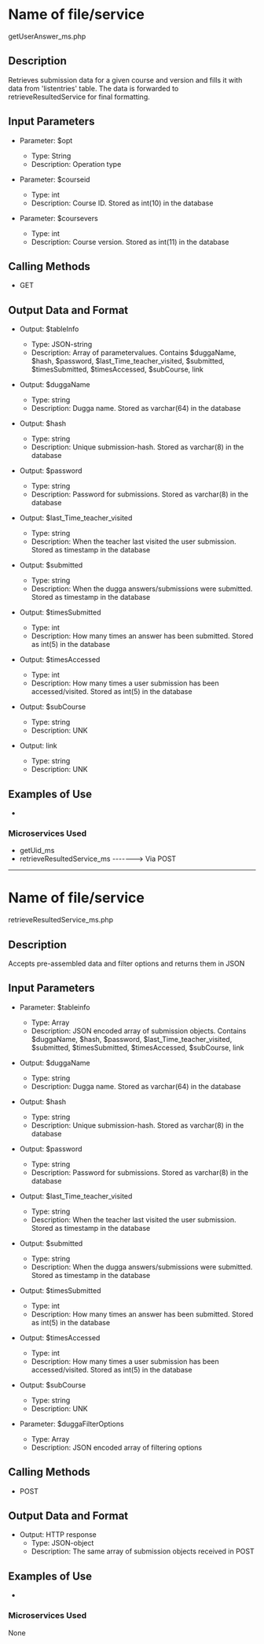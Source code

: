 # Name of file/service
getUserAnswer_ms.php

## Description
Retrieves submission data for a given course and version and fills it with data from 'listentries' table.
The data is forwarded to retrieveResultedService for final formatting.

## Input Parameters
- Parameter: $opt
   - Type: String
   - Description: Operation type

- Parameter: $courseid 
   - Type: int
   - Description: Course ID. Stored as int(10) in the database
   
- Parameter: $coursevers
   - Type: int
   - Description: Course version. Stored as int(11) in the database


## Calling Methods
- GET

## Output Data and Format
- Output: $tableInfo
   - Type: JSON-string
   - Description: Array of parametervalues. Contains $duggaName, $hash, $password, $last_Time_teacher_visited, $submitted, $timesSubmitted, $timesAccessed, $subCourse, link

- Output: $duggaName
   - Type: string
   - Description: Dugga name. Stored as varchar(64) in the database

- Output: $hash
   - Type: string
   - Description: Unique submission-hash. Stored as varchar(8) in the database

- Output: $password
   - Type: string
   - Description: Password for submissions. Stored as varchar(8) in the database

- Output: $last_Time_teacher_visited
   - Type: string
   - Description: When the teacher last visited the user submission. Stored as timestamp in the database

- Output: $submitted
   - Type: string
   - Description: When the dugga answers/submissions were submitted. Stored as timestamp in the database

- Output: $timesSubmitted
   - Type: int
   - Description: How many times an answer has been submitted. Stored as int(5) in the database

- Output: $timesAccessed
   - Type: int
   - Description: How many times a user submission has been accessed/visited. Stored as int(5) in the database

- Output: $subCourse
   - Type: string
   - Description: UNK

- Output: link
   - Type: string
   - Description: UNK    

## Examples of Use
-

### Microservices Used
- getUid_ms
- retrieveResultedService_ms -------> Via POST

---

# Name of file/service
retrieveResultedService_ms.php

## Description
Accepts pre-assembled data and filter options and returns them in JSON  

## Input Parameters
- Parameter: $tableinfo
   - Type: Array
   - Description: JSON encoded array of submission objects. Contains $duggaName, $hash, $password, $last_Time_teacher_visited, $submitted, $timesSubmitted, $timesAccessed, $subCourse, link

- Output: $duggaName
   - Type: string
   - Description: Dugga name. Stored as varchar(64) in the database

- Output: $hash
   - Type: string
   - Description: Unique submission-hash. Stored as varchar(8) in the database

- Output: $password
   - Type: string
   - Description: Password for submissions. Stored as varchar(8) in the database

- Output: $last_Time_teacher_visited
   - Type: string
   - Description: When the teacher last visited the user submission. Stored as timestamp in the database

- Output: $submitted
   - Type: string
   - Description: When the dugga answers/submissions were submitted. Stored as timestamp in the database

- Output: $timesSubmitted
   - Type: int
   - Description: How many times an answer has been submitted. Stored as int(5) in the database

- Output: $timesAccessed
   - Type: int
   - Description: How many times a user submission has been accessed/visited. Stored as int(5) in the database

- Output: $subCourse
   - Type: string
   - Description: UNK

- Parameter: $duggaFilterOptions
   - Type: Array
   - Description: JSON encoded array of filtering options
   
## Calling Methods
- POST

## Output Data and Format
- Output: HTTP response
   - Type: JSON-object
   - Description: The same array of submission objects received in POST

## Examples of Use
-

### Microservices Used
None
